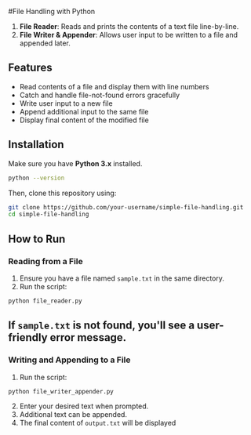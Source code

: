 #File Handling with Python

1. **File Reader**: Reads and prints the contents of a text file line-by-line.
2. **File Writer & Appender**: Allows user input to be written to a file and appended later.

## Features
- Read contents of a file and display them with line numbers
- Catch and handle file-not-found errors gracefully
- Write user input to a new file
- Append additional input to the same file
- Display final content of the modified file

## Installation
Make sure you have **Python 3.x** installed.
```bash
python --version
```
Then, clone this repository using:
```bash
git clone https://github.com/your-username/simple-file-handling.git
cd simple-file-handling
```

## How to Run

###  Reading from a File
1. Ensure you have a file named `sample.txt` in the same directory.
2. Run the script:
```bash
python file_reader.py
```
If `sample.txt` is not found, you'll see a user-friendly error message.
---

### Writing and Appending to a File
1. Run the script:
```bash
python file_writer_appender.py
```
2. Enter your desired text when prompted.
3. Additional text can be appended.
4. The final content of `output.txt` will be displayed

